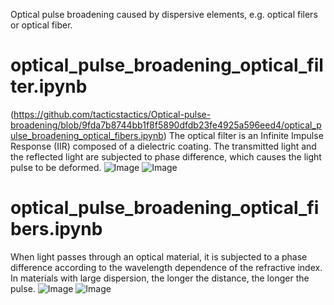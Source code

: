 Optical pulse broadening caused by dispersive elements, e.g. optical filers or optical fiber.

# optical_pulse_broadening_optical_filter.ipynb
(https://github.com/tacticstactics/Optical-pulse-broadening/blob/9fda7b8744bb1f8f5890dfdb23fe4925a596eed4/optical_pulse_broadening_optical_fibers.ipynb)
The optical filter is an Infinite Impulse Response (IIR) composed of a dielectric coating.
The transmitted light and the reflected light are subjected to phase difference, which causes the light pulse to be deformed.
![Image](https://github.com/user-attachments/assets/6c416500-b30c-41d7-82e0-96c02808e04f)
![Image](https://github.com/user-attachments/assets/23de73a7-95a0-4e3f-85f3-02bfdec6e0fa)

# optical_pulse_broadening_optical_fibers.ipynb
When light passes through an optical material, it is subjected to a phase difference according to the wavelength dependence of the refractive index.
In materials with large dispersion, the longer the distance, the longer the pulse.
![Image](https://github.com/user-attachments/assets/6c9f6f73-b2fb-4139-9e64-f9007b9a36fd)
![Image](https://github.com/user-attachments/assets/a68e769d-1459-43c0-b973-e8784548eba9)
